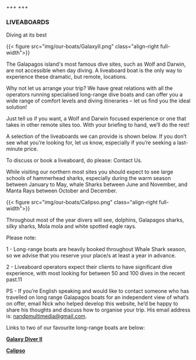 +++
+++

### LIVEABOARDS

<span class="strapline">Diving at its best </span>


{{< figure src="img/our-boats/GalaxyII.png" class="align-right full-width">}}

The Galapagos island's most famous dive sites, such as Wolf and Darwin, are not accessible when day diving. A liveaboard boat is the only way to experience these dramatic, but remote, locations.

Why not let us arrange your trip?  We have great relations with all the operators running specialised long-range dive boats and can offer you a wide range of comfort levels and diving itineraries – let us find you the ideal solution!

Just tell us if you want, a Wolf and Darwin focused experience or one that takes in other remote sites too.  With your briefing to hand, we’ll do the rest!

A selection of the liveaboards we can provide is shown below. If you don’t see what you’re looking for, let us know, especially if you’re seeking a last-minute price.

To discuss or book a liveaboard, do please: Contact Us.

While visiting our northern most sites you should expect to see large schools of hammerhead sharks, especially during the warm season between January to May, whale Sharks between June and November, and Manta Rays between October and December. 

{{< figure src="img/our-boats/Calipso.png" class="align-right full-width">}}

Throughout most of the year divers will see, dolphins, Galapagos sharks, silky sharks, Mola mola and white spotted eagle rays.

Please note:

1 - Long-range boats are heavily booked throughout Whale Shark season, so we advise that you reserve your place/s at least a year in advance. 

2 - Liveaboard operators expect their clients to have significant dive experience, with most looking for between 50 and 100 dives in the recent past.11 

PS - If you’re English speaking and would like to contact someone who has travelled on long range Galapagos boats for an independent view of what’s on offer, email Nick who helped develop this website, he’d be happy to share his thoughts and discuss how to organise your trip. His email address is: nandpmultimedia@gmail.com.

Links to two of our favourite long-range boats are below:

**[Galaxy Diver II](https://www.galaxydiver2onboard.com/public)**

**[Calipso](https://calipsodive.com)**
